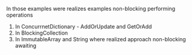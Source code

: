In those examples were realizes examples non-blocking performing operations
1. In ConcurrnetDictionary - AddOrUpdate and GetOrAdd
2. In BlockingCollection
3. In ImmutableArray and String where realized approach non-blocking awaiting
